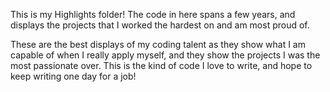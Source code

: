 This is my Highlights folder! The code in here spans a few years, and displays the projects that I worked the hardest on and am most proud of.

These are the best displays of my coding talent as they show what I am capable of when I really apply myself, and they show the projects I was the most passionate over. This is the kind of code I love to write, and hope to keep writing one day for a job!
